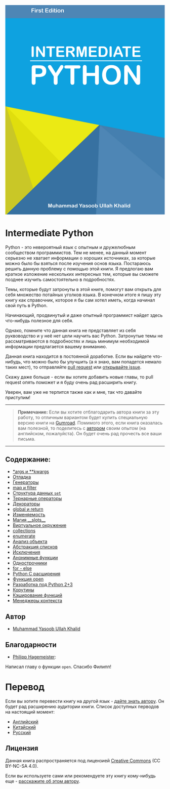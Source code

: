 ![Обложка книги Intermediate Python](_static/cover.png)

# Intermediate Python

Python - это невероятный язык с опытным и дружелюбным сообществом программистов.
Тем не менее, на данный момент серьезно не хватает информации о хороших источниках,
за которые можно было бы взяться после изучения основ языка. Постараюсь решить данную
проблему с помощью этой книги. Я предлогаю вам краткое изложение нескольких
интересных тем, которые вы сможете позднее изучить самостоятельно в
подробностях.

Темы, которые будут затронуты в этой книге, помогут вам открыть для себя
множество потайных уголков языка. В конечном итоге я пишу эту книгу как
справочник, которое я бы сам хотел иметь, когда начинал свой путь в Python.

Начинающий, продвинутый и даже опытный программист найдет здесь что-нибудь
полезное для себя.

Однако, помните что данная книга не представляет из себя руквоводство и у неё
нет цели научить вас Python. Затронутые темы не рассматриваются в подробностях
и лишь минимум необходимой информации предлагается вашему вниманию.

Данная книга находится в постоянной доработке. Если вы найдете
что-нибудь, что можно было бы улучшить (а я знаю, вам попадется немало таких
мест), то отправляйте [pull request](https://github.com/lancelote/interpy-ru/pull/new/master)
или [открывайте issue](https://github.com/lancelote/interpy-ru/issues/new).

Скажу даже больше - если вы хотите добавить новые главы, то pull request опять
поможет и я буду очень рад расширить книгу.

Уверен, вам уже не терпится также как и мне, так что давайте приступим!

------------------

> **Примечание:** Если вы хотите отблагодарить автора книги за эту работу, то
отличным вариантом будет купить специальную версию книги на
[Gumroad](https://gum.co/intermediate_python). Помимого этого, если книга
оказалась вам полезной, то поделитесь с [автором](mailto:yasoob.khld@gmail.com)
своим опытом (на английском, пожалуйста). Он будет очень рад прочесть все
ваши письма.

------------------

## Содержание:

- [\*args и \*\*kwargs](book/args_and_kwargs.md)
- [Отладка](book/debugging.md)
- [Генераторы](book/generators.md)
- [map и filter](book/map_filter.md)
- [Структура данных ``set``](book/set_-_data_structure.md)
- [Тернарные операторы](book/ternary_operators.md)
- [Декораторы](book/decorators.md)
- [global и return](book/global_&_return.md)
- [Изменяемость](book/mutation.md)
- [Магия \_\_slots\_\_](book/__slots__magic.md)
- [Виртуальное окружение](book/virtual_environment.md)
- [collections](book/collections.md)
- [enumerate](book/enumerate.md)
- [Анализ объекта](book/object_introspection.md)
- [Абстракция списков](book/comprehensions.md)
- [Исключения](book/exceptions.md)
- [Анонимные функции](book/lambdas.md)
- [Однострочники](book/one_liners.md)
- [for - else](book/for_-_else.md)
- [Python C расширения](book/python_c_extension.md)
- [Функция open](book/open_function.md)
- [Разработка под Python 2+3](book/targeting_python_2_3.md)
- [Корутины](book/coroutines.md)
- [Кэширование функций](book/function_caching.md)
- [Менеджеры контекста](book/context_managers.md)

## Автор

- [Muhammad Yasoob Ullah Khalid](https://github.com/yasoob)

## Благодарности

- [Philipp Hagemeister](https://github.com/phihag):

Написал главу о функции `open`. Спасибо Филипп!

# Перевод

Если вы хотите перевести книгу на другой язык - [дайте знать автору](mailto:yasoob.khld@gmail.com).
Он будет рад расширению аудитории книги. Список доступных перводов на настоящий
момент:

- [Английский](https://github.com/yasoob/intermediatePython)
- [Китайский](https://github.com/eastlakeside/interpy-zh)
- [Русский](https://github.com/lancelote/interpy-ru)

## Лицензия

Данная книга распространяется под лицензией
[Creative Commons](http://creativecommons.org/licenses/by-nc-sa/4.0/) (CC BY-NC-SA 4.0).

Если вы используете сами или рекомендуете эту книгу кому-нибудь еще - [расскажите об этом автору](mailto:yasoob.khld@gmail.com).
